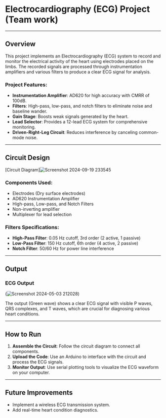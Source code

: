 # Electrocardiography (ECG) Project (Team work) 


---

## Overview

This project implements an Electrocardiography (ECG) system to record and monitor the electrical activity of the heart using electrodes placed on the limbs. The recorded signals are processed through instrumentation amplifiers and various filters to produce a clear ECG signal for analysis.

### Project Features:
- **Instrumentation Amplifier**: AD620 for high accuracy with CMRR of 100dB.
- **Filters**: High-pass, low-pass, and notch filters to eliminate noise and baseline wander.
- **Gain Stage**: Boosts weak signals generated by the heart.
- **Lead Selector**: Provides a 12-lead ECG system for comprehensive monitoring.
- **Driven-Right-Leg Circuit**: Reduces interference by canceling common-mode noise.

---

## Circuit Design

[Circuit Diagram]![Screenshot 2024-09-19 233545](https://github.com/user-attachments/assets/7ae1cf6b-abb1-4a7e-a2c9-084bf38e674d)

### Components Used:
- Electrodes (Dry surface electrodes)
- AD620 Instrumentation Amplifier
- High-pass, Low-pass, and Notch Filters
- Non-inverting amplifier
- Multiplexer for lead selection

### Filters Specifications:
- **High-Pass Filter**: 0.05 Hz cutoff, 3rd order (2 active, 1 passive)
- **Low-Pass Filter**: 150 Hz cutoff, 6th order (4 active, 2 passive)
- **Notch Filter**: 50/60 Hz for power line interference

---

## Output
### ECG Output
(![Screenshot 2024-05-03 212028](https://github.com/user-attachments/assets/243a8f9d-d621-4d93-aad8-dc2f03d408dc))

The output (Green wave) shows a clear ECG signal with visible P waves, QRS complexes, and T waves, which are crucial for diagnosing various heart conditions.

---

## How to Run

1. **Assemble the Circuit**: Follow the circuit diagram to connect all components.
2. **Upload the Code**: Use an Arduino to interface with the circuit and process the ECG signals.
3. **Monitor Output**: Use serial plotting tools to visualize the ECG waveform on your computer.

---

## Future Improvements
- Implement a wireless ECG transmission system.
- Add real-time heart condition diagnostics.
